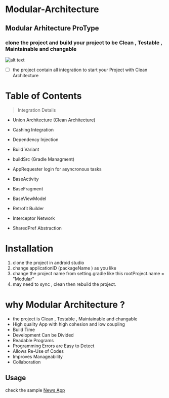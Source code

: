 # Modular-Architecture


## Modular Arhitecture ProType

### clone the project and build your project to be Clean , Testable , Maintainable and changable

![alt text](https://github.com/AhmedTawfiqM/Modular-Architecture//union.jpg?raw=true)



- [ ] the project contain all integration to start your Project with Clean Architecture  
# Table of Contents

> Integration Details
- Union Architecture (Clean Architecture)
- Cashing Integration
- Dependency Injection
- Build Variant
- buildSrc  (Gradle Managment)

- AppRequester login for asyncronous tasks
- BaseActivity 
- BaseFragment
- BaseViewModel

- Retrofit Builder
- Interceptor Network
- SharedPref Abstraction


# Installation

1. clone the project in android studio
2. change applicationID (packageName ) as you like
3. change the project name from setting.gradle like this rootProject.name = "Modular"
4. may need to sync , clean then rebuild the project.

# why Modular Architecture ?
- the project is Clean , Testable , Maintainable and changable
- High quality App with high cohesion and low coupling
- Build Time 
- Development Can be Divided
- Readable Programs
- Programming Errors are Easy to Detect
- Allows Re-Use of Codes
- Improves Manageability
- Collaboration


## Usage
check the sample [News App](https://pages.github.com/)



